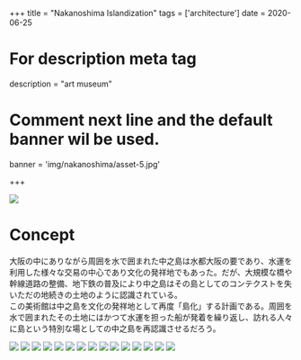 +++
title = "Nakanoshima Islandization"
tags = ['architecture']
date = 2020-06-25

# For description meta tag
description = "art museum"

# Comment next line and the default banner wil be used.
banner = 'img/nakanoshima/asset-5.jpg'

+++

![](img/nakanoshima/asset-0.png)

# Concept

大阪の中にありながら周囲を水で囲まれた中之島は水都大阪の要であり、水運を利用した様々な交易の中心であり文化の発祥地でもあった。だが、大規模な橋や幹線道路の整備、地下鉄の普及により中之島はその島としてのコンテクストを失いただの地続きの土地のように認識されている。  
この美術館は中之島を文化の発祥地として再度「島化」する計画である。周囲を水で囲まれたその土地にはかつて水運を担った船が発着を繰り返し、訪れる人々に島という特別な場としての中之島を再認識させるだろう。

![](img/nakanoshima/asset-1.jpg)
![](img/nakanoshima/asset-2.jpg)
![](img/nakanoshima/asset-3.jpg)
![](img/nakanoshima/asset-4.jpg)
![](img/nakanoshima/asset-5.jpg)
![](img/nakanoshima/asset-6.jpg)
![](img/nakanoshima/asset-7.jpg)
![](img/nakanoshima/asset-8.jpg)
![](img/nakanoshima/asset-9.jpg)
![](img/nakanoshima/asset-10.jpg)
![](img/nakanoshima/asset-11.jpg)
![](img/nakanoshima/asset-12.jpg)
![](img/nakanoshima/asset-13.jpg)
![](img/nakanoshima/asset-14.jpg)
![](img/nakanoshima/asset-15.jpg)
